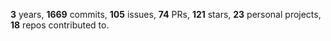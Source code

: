 **3** years, **1669** commits, **105** issues, **74** PRs, **121** stars, **23** personal projects, **18** repos contributed to.
